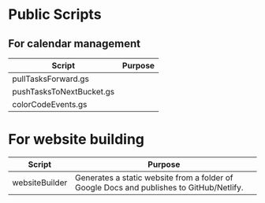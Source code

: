 # Public Scripts

## For calendar management
Script | Purpose
--- | ---
pullTasksForward.gs | 
pushTasksToNextBucket.gs |
colorCodeEvents.gs |

# For website building
Script | Purpose
--- | ---
websiteBuilder | Generates a static website from a folder of Google Docs and publishes to GitHub/Netlify.